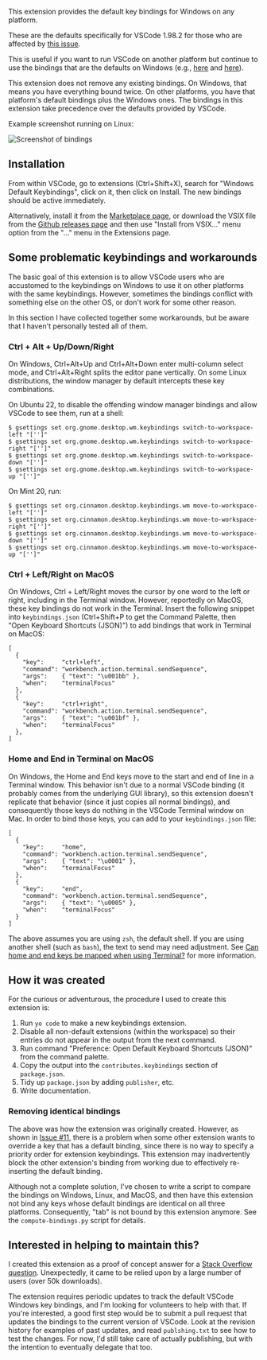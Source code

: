 This extension provides the default key bindings for Windows
on any platform.

These are the defaults specifically for VSCode 1.98.2 for those who are affected by [this issue](https://code.visualstudio.com/docs/remote/faq#_can-i-run-vs-code-server-on-older-linux-distributions).

This is useful if you want to run VSCode on another platform
but continue to use the bindings that are the defaults on
Windows (e.g.,
[here](https://stackoverflow.com/questions/52726849/how-to-transfer-vscode-key-mapping-on-windows-to-ubuntu)
and
[here](https://stackoverflow.com/questions/45840945/vscode-importing-keyboard-shortcuts)).

This extension does not remove any existing bindings.  On
Windows, that means you have everything bound twice.  On
other platforms, you have that platform's default bindings
plus the Windows ones.  The bindings in this extension take
precedence over the defaults provided by VSCode.

Example screenshot running on Linux:

![Screenshot of bindings](bindings-screenshot.png)

## Installation

From within VSCode, go to extensions (Ctrl+Shift+X),
search for "Windows Default Keybindings", click on it, then
click on Install.  The new bindings should be active immediately.

Alternatively, install it from the
[Marketplace page](https://marketplace.visualstudio.com/items?itemName=smcpeak.default-keys-windows),
or download the VSIX file from the
[Github releases page](https://github.com/smcpeak/vscode-default-keys-windows/releases)
and then use "Install from VSIX..." menu option from the "..." menu in
the Extensions page.

## Some problematic keybindings and workarounds

The basic goal of this extension is to allow VSCode users who are accustomed to the keybindings on Windows to use it on other platforms with the same keybindings.  However, sometimes the bindings conflict with something else on the other OS, or don't work for some other reason.

In this section I have collected together some workarounds, but be aware that I haven't personally tested all of them.

### Ctrl + Alt + Up/Down/Right

On Windows, Ctrl+Alt+Up and Ctrl+Alt+Down enter multi-column select mode, and
Ctrl+Alt+Right splits the editor pane vertically.  On some Linux distributions,
the window manager by default intercepts these key combinations.

On Ubuntu 22, to disable the offending window manager bindings and allow VSCode
to see them, run at a shell:

```
$ gsettings set org.gnome.desktop.wm.keybindings switch-to-workspace-left "['']"
$ gsettings set org.gnome.desktop.wm.keybindings switch-to-workspace-right "['']"
$ gsettings set org.gnome.desktop.wm.keybindings switch-to-workspace-down "['']"
$ gsettings set org.gnome.desktop.wm.keybindings switch-to-workspace-up "['']"
```

On Mint 20, run:

```
$ gsettings set org.cinnamon.desktop.keybindings.wm move-to-workspace-left "['']"
$ gsettings set org.cinnamon.desktop.keybindings.wm move-to-workspace-right "['']"
$ gsettings set org.cinnamon.desktop.keybindings.wm move-to-workspace-down "['']"
$ gsettings set org.cinnamon.desktop.keybindings.wm move-to-workspace-up "['']"
```

### Ctrl + Left/Right on MacOS

On Windows, Ctrl + Left/Right moves the cursor by one word to the left or right,
including in the Terminal window.  However, reportedly on MacOS, these key bindings
do not work in the Terminal.  Insert the following snippet into `keybindings.json`
(Ctrl+Shift+P to get the Command Palette, then "Open Keyboard Shortcuts (JSON)")
to add bindings that work in Terminal on MacOS:

```
[
  {
    "key":     "ctrl+left",
    "command": "workbench.action.terminal.sendSequence",
    "args":    { "text": "\u001bb" },
    "when":    "terminalFocus"
  },
  {
    "key":     "ctrl+right",
    "command": "workbench.action.terminal.sendSequence",
    "args":    { "text": "\u001bf" },
    "when":    "terminalFocus"
  },
]
```

### Home and End in Terminal on MacOS

On Windows, the Home and End keys move to the start and end of line in a
Terminal window.  This behavior isn't due to a normal VSCode binding (it
probably comes from the underlying GUI library), so this extension
doesn't replicate that behavior (since it just copies all normal
bindings), and consequently those keys do nothing in the VSCode Terminal
window on Mac.  In order to bind those keys, you can add to your
`keybindings.json` file:

```
[
  {
    "key":     "home",
    "command": "workbench.action.terminal.sendSequence",
    "args":    { "text": "\u0001" },
    "when":    "terminalFocus"
  },
  {
    "key":     "end",
    "command": "workbench.action.terminal.sendSequence",
    "args":    { "text": "\u0005" },
    "when":    "terminalFocus"
  }
]
```

The above assumes you are using `zsh`, the default shell.  If you are
using another shell (such as `bash`), the text to send may need
adjustment.  See
[Can home and end keys be mapped when using Terminal?](https://apple.stackexchange.com/questions/12997/can-home-and-end-keys-be-mapped-when-using-terminal)
for more information.

## How it was created

For the curious or adventurous, the procedure I used to create this
extension is:

1. Run `yo code` to make a new keybindings extension.
2. Disable all non-default extensions (within the workspace) so their
   entries do not appear in the output from the next command.
3. Run command "Preference: Open Default Keyboard Shortcuts (JSON)"
   from the command palette.
4. Copy the output into the `contributes.keybindings` section
   of `package.json`.
5. Tidy up `package.json` by adding `publisher`, etc.
6. Write documentation.

### Removing identical bindings

The above was how the extension was originally created.  However, as
shown in
[Issue #11](https://github.com/smcpeak/vscode-default-keys-windows/issues/11),
there is a problem when some other extension wants to override a key
that has a default binding, since there is no way to specify a priority
order for extension keybindings.  This extension may inadvertently block
the other extension's binding from working due to effectively
re-inserting the default binding.

Although not a complete solution, I've chosen to write a script to
compare the bindings on Windows, Linux, and MacOS, and then have this
extension not bind any keys whose default bindings are identical on all
three platforms.  Consequently, "tab" is not bound by this extension
anymore.  See the `compute-bindings.py` script for details.

## Interested in helping to maintain this?

I created this extension as a proof of concept answer for a
[Stack Overflow question](https://stackoverflow.com/questions/52726849/how-to-transfer-vscode-key-mapping-on-windows-to-ubuntu).
Unexpectedly, it came to be relied upon by a large number of users
(over 50k downloads).

The extension requires periodic updates to track the default VSCode
Windows key bindings, and I'm looking for volunteers to help with that.
If you're interested, a good first step would be to submit a pull
request that updates the bindings to the current version of VSCode.
Look at the revision history for examples of past updates, and read
`publshing.txt` to see how to test the changes.  For now, I'd still take
care of actually publishing, but with the intention to eventually
delegate that too.

